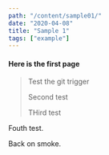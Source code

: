 ```yaml
---
path: "/content/sample01/"
date: "2020-04-08"
title: "Sample 1"
tags: ["example"]
---
```


#### Here is the first page


> Test the git trigger
> 
> Second test
> 
> THird test

Fouth test.

Back on smoke.